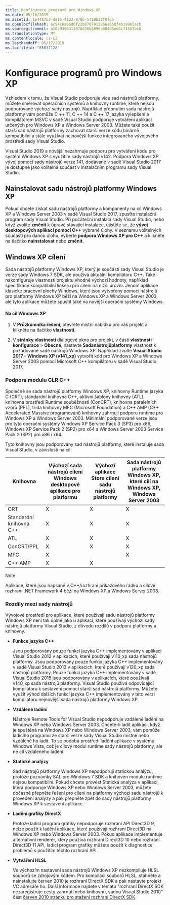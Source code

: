 ```yaml
---
title: Konfigurace programů pro Windows XP
ms.date: 05/16/2019
ms.assetid: 1e4487b3-d815-4123-878b-5718b22f0fd5
ms.openlocfilehash: 6c94c6a66d0f22b8707012856a65df4b19965acb
ms.sourcegitcommit: a10c9390413978d36b8096b684d5ed4cf1553bc8
ms.translationtype: MT
ms.contentlocale: cs-CZ
ms.lasthandoff: 05/17/2019
ms.locfileid: "65837128"
---
```

# <a name="configuring-programs-for-windows-xp"></a>Konfigurace programů pro Windows XP

Vzhledem k tomu, že Visual Studio podporuje více sad nástrojů platformy, můžete směrovat operačních systémů a knihovny runtime, které nejsou podporované výchozí sady nástrojů. Například přepnutím sada nástrojů platformy vám pomůže C ++ 11, C ++ 14 a C ++ 17 jazyka vylepšení a kompilátorem MSVC v sadě Visual Studio podporuje vytváření aplikací určených pro Windows XP a Windows Server 2003. Můžete také použít starší sad nástrojů platformy zachovat starší verze kódu binárně kompatibilní a stále využívat nejnovější funkce integrovaného vývojového prostředí sady Visual Studio.

Visual Studio 2019 a novější nezahrnuje podporu pro vytváření kódu pro systém Windows XP s využitím sady nástrojů v142. Podpora Windows XP vývoj pomocí sady nástrojů verze 141, dodávané v sadě Visual Studio 2017 je dostupné jako volitelná součást v instalačním programu sady Visual Studio.

## <a name="install-the-windows-xp-platform-toolset"></a>Nainstalovat sadu nástrojů platformy Windows XP

Pokud chcete získat sadu nástrojů platformy a komponenty na cíl Windows XP a Windows Server 2003 v sadě Visual Studio 2017, spusťte instalační program sady Visual Studio. Při počáteční instalaci sady Visual Studio, nebo když zvolíte **změnit** k úpravě stávající instalace, ujistěte se, že **vývoj desktopových aplikací pomocí C++** vybrané úlohy. V seznamu volitelných součástí pro danou úlohu, vyberte **podpora Windows XP pro C++** a klikněte na tlačítko **nainstalovat** nebo **změnit**.

## <a name="windows-xp-targeting-experience"></a>Windows XP cílení

Sada nástrojů platformy Windows XP, který je součástí sady Visual Studio je verze sady Windows 7 SDK, ale používá aktuální kompilátoru C++. Také nakonfiguruje vlastnosti projektu vhodné výchozí hodnoty, například specifikace kompatibilní linkeru pro cílení na nižší úrovni. Jenom aplikace klasické pracovní plochy Windows, které jsou vytvořeny pomocí nástrojů pro platformy Windows XP běží na Windows XP a Windows Server 2003, ale tyto aplikace můžete spustit také na novější operační systémy Windows.

#### <a name="to-target-windows-xp"></a>Na cíl Windows XP

1. V **Průzkumníka řešení**, otevřete místní nabídku pro váš projekt a klikněte na tlačítko **vlastnosti**.

1. V **stránky vlastností** dialogové okno pro projekt, v části **vlastnosti konfigurace** > **Obecné**, nastavte **Sadanástrojůplatformy** vlastnost k požadované sadě nástrojů Windows XP. Například zvolte **Visual Studio 2017 – Windows XP (v141_xp)** vytvořit kód pro Windows XP a Windows Server 2003 pomocí Microsoft C++ kompilátoru v sadě Visual Studio 2017.

### <a name="c-runtime-support"></a>Podpora modulu CLR C++

Společně se sada nástrojů platformy Windows XP, knihovny Runtime jazyka C (CRT), standardní knihovna C++, aktivní šablony knihovny (ATL), knihovna prostředí Runtime souběžnosti (ConCRT), knihovna paralelních vzorů (PPL), třída knihovny MFC (Microsoft Foundation) a C++ AMP (C++ Accelerated Massive programování) knihovny zahrnují podporu runtime pro Windows XP a Windows Server 2003. Minimální podporované verze jsou pro tyto operační systémy Windows XP Service Pack 3 (SP3) pro x86, Windows XP Service Pack 2 (SP2) pro x64 a Windows Server 2003 Service Pack 2 (SP2) pro x86 i x64.

Tyto knihovny jsou podporovány sad nástrojů platformy, které instaluje sada Visual Studio, v závislosti na cíl:

|Knihovna|Výchozí sada nástrojů cílení Windows desktopové aplikace pro platformu|Výchozí aplikace Store cílení sadu nástrojů platformy|Sada nástrojů platformy Windows XP, které cílí na Windows XP, Windows Server 2003|
|---|---|---|---|
|CRT|X|X|X|
|Standardní knihovna C++|X|X|X|
|ATL|X|X|X|
|ConCRT/PPL|X|X|X|
|MFC|X||X|
|C++ AMP|X|X||

> [!NOTE]
> Aplikace, které jsou napsané v C++/rozhraní příkazového řádku a cílové rozhraní .NET Framework 4 běží na Windows XP a Windows Server 2003.

### <a name="differences-between-the-toolsets"></a>Rozdíly mezi sady nástrojů

Vývojové prostředí pro aplikace, které používají sadu nástrojů platformy Windows XP není tak úplné jako u aplikací, které používají výchozí sady nástrojů platformy Visual Studio, z důvodu rozdílů v podpora platformy a knihovny.

- **Funkce jazyka C++**

   Jsou podporovány pouze funkcí jazyka C++ implementovány v aplikaci Visual Studio 2012 v aplikacích, které používají v110\_xp sada nástrojů platformy. Jsou podporovány pouze funkcí jazyka C++ implementovány v sadě Visual Studio 2013 v aplikacích, které používají v120\_xp sada nástrojů platformy. Pouze funkcí jazyka C++ implementovány v sadě Visual Studio 2015 jsou podporovány v aplikacích, které používají v140\_xp sada nástrojů platformy. Visual Studio používá odpovídající kompilátoru k sestavení pomocí starší sad nástrojů platformy. Můžete využít výhod dalších funkcí jazyka C++ implementovány v této verzi kompilátoru nejnovější sada nástrojů platformy Windows XP.

- **Vzdálené ladění**

   Nástroje Remote Tools for Visual Studio nepodporuje vzdálené ladění na Windows XP nebo Windows Server 2003. Chcete-li ladit aplikaci, když je spuštěná na Windows XP nebo Windows Server 2003, vám pomůže ladicího programu ze starší verze sady Visual Studio místně nebo vzdáleně ho ladit. To se podobá prostředí ladění aplikace v systému Windows Vista, což je cílový modul runtime sady nástrojů platformy, ale ne cíl vzdáleného ladění.

- **Statické analýzy**

   Sad nástrojů platformy Windows XP nepodporují statickou analýzu, protože poznámky SAL pro Windows 7 SDK a knihoven modulu runtime nejsou kompatibilní. Pokud chcete provést Statická analýza v aplikaci, která podporuje Windows XP nebo Windows Server 2003, můžete dočasně přepněte řešení pro cílení na platformy výchozí sadu nástrojů k provedení analýzy a pak přepněte zpět do sady nástrojů platformy Windows XP k sestavení aplikace.

- **Ladění grafiky DirectX**

   Protože ladicí program grafiky nepodporuje rozhraní API Direct3D 9, nelze použít k ladění aplikace, které používají rozhraní Direct3D na Windows XP nebo Windows Server 2003. Pokud aplikace implementuje alternativní renderer, který používá rozhraní Direct3D 10 nebo rozhraní Direct3D 11 API, ladicí program grafiky můžete použít k diagnostice problémů s použitím těchto rozhraní API.

- **Vytváření HLSL**

   Ve výchozím nastavení sada nástrojů Windows XP nezkompiluje HLSL souborů se zdrojovým kódem. Pro kompilaci souborů HLSL, stáhněte a nainstalujte červen 2010 je rozhraní DirectX SDK a pak nastavte projekt VC adresáře ho. Další informace najdete v tématu "rozhraní DirectX SDK nezaregistruje cesty zahrnutí nebo knihovnu, sadou Visual Studio 2010" část [červen 2010 stránku pro stažení rozhraní DirectX SDK](http://www.microsoft.com/download/details.aspx?displaylang=en&id=6812).
